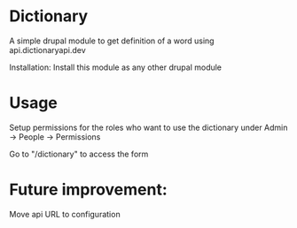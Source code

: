 # Dictionary
A simple drupal module to get definition of a word using api.dictionaryapi.dev

Installation:
Install this module as any other drupal module

# Usage
Setup permissions for the roles who want to use the dictionary under Admin -> People -> Permissions

Go to "/dictionary" to access the form

# Future improvement:

Move api URL to configuration
